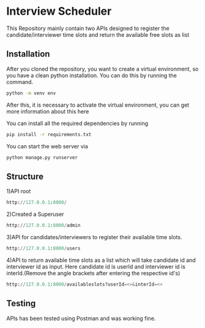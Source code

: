 # Interview Scheduler

This Repository mainly contain two APIs designed to register the candidate/interviewer time slots and return the available free slots as list

## Installation

After you cloned the repository, you want to create a virtual environment, so you have a clean python installation. You can do this by running the command.

```bash
python -m venv env
```
After this, it is necessary to activate the virtual environment, you can get more information about this here

You can install all the required dependencies by running

```bash
pip install -r requirements.txt
```
You can start the web server via 

```bash
python manage.py runserver
```

## Structure 

1)API root

```python
http://127.0.0.1:8000/
```

2)Created a Superuser
 
```python
http://127.0.0.1:8000/admin
```

3)API for candidates/interviewers to register their available time slots.
```python
http://127.0.0.1:8000/users
```
4)API to return available time slots as a list which will take candidate
id and interviewer id as input. Here candidate id is userId and interviewer id is interId.(Remove the angle brackets after entering the respective id's)

```python
http://127.0.0.1:8000/availableslots?userId=<>&interId=<>
```
## Testing

APIs has been tested using Postman and was working fine.



